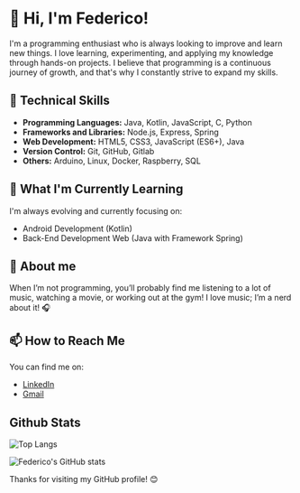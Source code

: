 # 👋 Hi, I'm Federico!

I'm a programming enthusiast who is always looking to improve and learn new things. 
I love learning, experimenting, and applying my knowledge through hands-on projects. 
I believe that programming is a continuous journey of growth, and that's why I constantly strive to expand my skills.

## 🔧 Technical Skills
- **Programming Languages:** Java, Kotlin, JavaScript, C, Python
- **Frameworks and Libraries:** Node.js, Express, Spring
- **Web Development:** HTML5, CSS3, JavaScript (ES6+), Java
- **Version Control:** Git, GitHub, Gitlab
- **Others:** Arduino, Linux, Docker, Raspberry, SQL

## 🚀 What I'm Currently Learning
I'm always evolving and currently focusing on:
- Android Development (Kotlin)
- Back-End Development Web (Java with Framework Spring)

## 🥸 About me
When I’m not programming, you’ll probably find me listening to a lot of music, watching a movie, or working out at the gym! I love music; I’m a nerd about it! 🎧

## 📫 How to Reach Me
You can find me on:
- [LinkedIn](https://www.linkedin.com/in/federico-pastore-402222296/)
- [Gmail](mailto:federicopastore.dev@gmail.com)



## Github Stats
![Top Langs](https://github-readme-stats.vercel.app/api/top-langs/?username=devFede00&layout=compact)

![Federico's GitHub stats](https://github-readme-stats.vercel.app/api?username=devFede00&show_icons=true&theme=radical)


Thanks for visiting my GitHub profile! 😊


<!---
devFede00/devFede00 is a ✨ special ✨ repository because its `README.md` (this file) appears on your GitHub profile.
You can click the Preview link to take a look at your changes.
--->
